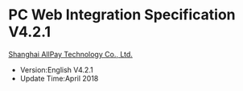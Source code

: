 # PC Web Integration Specification V4.2.1
[Shanghai AllPay Technology Co., Ltd.](https://www.allpayx.com)

* Version:English V4.2.1
* Update Time:April 2018
